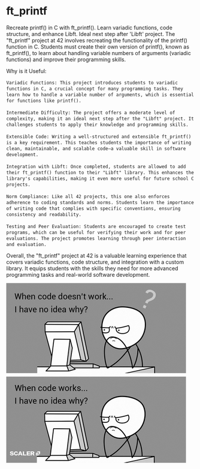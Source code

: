 # ft_printf
Recreate printf() in C with ft_printf(). Learn variadic functions, code structure, and enhance Libft. Ideal next step after 'Libft' project.
The "ft_printf" project at 42 involves recreating the functionality of the printf() function in C. Students must create their own version of printf(), known as ft_printf(), to learn about handling variable numbers of arguments (variadic functions) and improve their programming skills.

Why is it Useful:

    Variadic Functions: This project introduces students to variadic functions in C, a crucial concept for many programming tasks. They learn how to handle a variable number of arguments, which is essential for functions like printf().

    Intermediate Difficulty: The project offers a moderate level of complexity, making it an ideal next step after the "Libft" project. It challenges students to apply their knowledge and programming skills.

    Extensible Code: Writing a well-structured and extensible ft_printf() is a key requirement. This teaches students the importance of writing clean, maintainable, and scalable code—a valuable skill in software development.

    Integration with Libft: Once completed, students are allowed to add their ft_printf() function to their "Libft" library. This enhances the library's capabilities, making it even more useful for future school C projects.

    Norm Compliance: Like all 42 projects, this one also enforces adherence to coding standards and norms. Students learn the importance of writing code that complies with specific conventions, ensuring consistency and readability.

    Testing and Peer Evaluation: Students are encouraged to create test programs, which can be useful for verifying their work and for peer evaluations. The project promotes learning through peer interaction and evaluation.

Overall, the "ft_printf" project at 42 is a valuable learning experience that covers variadic functions, code structure, and integration with a custom library. It equips students with the skills they need for more advanced programming tasks and real-world software development.

![](giphy.gif)
